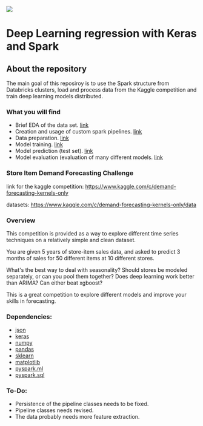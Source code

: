 ![](https://s9783.pcdn.co/wp-content/uploads/2018/03/Blog-Optimize-Store-Replenishment.jpg)

# Deep Learning regression with Keras and Spark

## About the repository
The main goal of this reposiroy is to use the Spark structure from Databricks clusters, load and process data from the Kaggle competition and train deep learning models distributed.

### What you will find
* Brief EDA of the data set. [link](https://github.com/dimitreOliveira/StoreItemDemand/blob/master/Spark/Analysis/EDA.ipynb)
* Creation and usage of custom spark pipelines. [link](https://github.com/dimitreOliveira/StoreItemDemand/blob/master/Spark/custom_transformers.ipynb)
* Data preparation. [link](https://github.com/dimitreOliveira/StoreItemDemand/blob/master/Spark/prepare%20data.ipynb)
* Model training. [link](https://github.com/dimitreOliveira/StoreItemDemand/blob/master/Spark/Model/train.ipynb)
* Model prediction (test set). [link](https://github.com/dimitreOliveira/StoreItemDemand/blob/master/Spark/Model/test.ipynb)
* Model evaluation (evaluation of many different models. [link](https://github.com/dimitreOliveira/StoreItemDemand/blob/master/Spark/Model/model%20evaluation.ipynb)

### Store Item Demand Forecasting Challenge

link for the kaggle competition: https://www.kaggle.com/c/demand-forecasting-kernels-only

datasets: https://www.kaggle.com/c/demand-forecasting-kernels-only/data

### Overview
This competition is provided as a way to explore different time series techniques on a relatively simple and clean dataset.

You are given 5 years of store-item sales data, and asked to predict 3 months of sales for 50 different items at 10 different stores.

What's the best way to deal with seasonality? Should stores be modeled separately, or can you pool them together? Does deep learning work better than ARIMA? Can either beat xgboost?

This is a great competition to explore different models and improve your skills in forecasting.

### Dependencies:
* [json](https://docs.python.org/2/library/json.html)
* [keras](https://keras.io/)
* [numpy](http://www.numpy.org/)
* [pandas](http://pandas.pydata.org/)
* [sklearn](https://scikit-learn.org/stable/)
* [matplotlib](http://matplotlib.org/)
* [pyspark.ml](http://spark.apache.org/docs/2.2.0/api/python/pyspark.ml.html)
* [pyspark.sql](http://spark.apache.org/docs/2.1.0/api/python/pyspark.sql.html)

### To-Do:
* Persistence of the pipeline classes needs to be fixed.
* Pipeline classes needs revised.
* The data probably needs more feature extraction.

